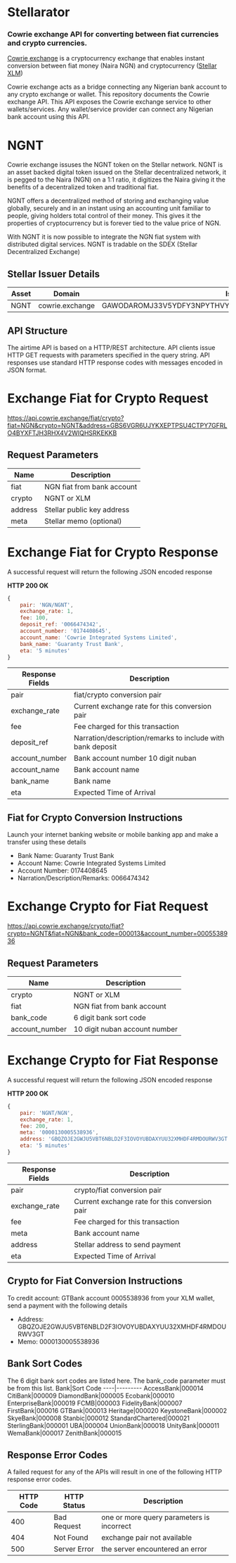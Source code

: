 # Stellarator
### Cowrie exchange API for converting between fiat currencies and crypto currencies.
[Cowrie exchange](https://cowrie.exchange) is a cryptocurrency exchange that enables instant conversion between fiat money (Naira NGN) and cryptocurrency ([Stellar XLM](https://stellar.org))


Cowrie exchange acts as a bridge connecting any Nigerian bank account to any crypto exchange or wallet.
This repository documents the Cowrie exchange API. This API exposes the Cowrie exchange service to other wallets/services.
Any wallet/service provider can connect any Nigerian bank account using this API.
# NGNT
Cowrie exchange issuses the NGNT token on the Stellar network.
NGNT is an asset backed digital token issued on the Stellar decentralized network, it is pegged to the Naira (NGN) on a 1:1 ratio, it digitizes the Naira giving it the benefits of a decentralized token and traditional fiat.

NGNT offers a decentralized method of storing and exchanging value globally, securely and in an instant using an accounting unit familiar to people, giving holders total control of their money.  This gives it the properties of cryptocurrency but is forever tied to the value price of NGN.

With NGNT it is now possible to integrate the NGN fiat system with distributed digital services. NGNT is tradable on the SDEX (Stellar Decentralized Exchange)

## Stellar Issuer Details
Asset|Domain|Issuer
-----|------|------
NGNT|cowrie.exchange|GAWODAROMJ33V5YDFY3NPYTHVYQG7MJXVJ2ND3AOGIHYRWINES6ACCPD

## API Structure
The airtime API is based on a HTTP/REST architecture. API clients issue HTTP GET requests with parameters specified in the query string. API responses use standard HTTP response codes with messages encoded in JSON format.

# Exchange Fiat for Crypto Request
https://api.cowrie.exchange/fiat/crypto?fiat=NGN&crypto=NGNT&address=GBS6VGR6UJYKXEPTPSU4CTPY7GFRLO4BYXFTJH3RHX4V2WIQHSRKEKKB

## Request Parameters
Name|Description
----|-----------
fiat|NGN fiat from bank account
crypto|NGNT or XLM
address|Stellar public key address
meta|Stellar memo (optional)

# Exchange Fiat for Crypto Response
A successful request will return the following JSON encoded response

**HTTP 200 OK**
```javascript
{
    pair: 'NGN/NGNT',
    exchange_rate: 1,
    fee: 100,
    deposit_ref: '0066474342',
    account_number: '0174408645',
    account_name: 'Cowrie Integrated Systems Limited',
    bank_name: 'Guaranty Trust Bank',
    eta: '5 minutes'
}
```

Response Fields|Description
----|----------------------
pair|fiat/crypto conversion pair
exchange_rate|Current exchange rate for this conversion pair
fee|Fee charged for this transaction
deposit_ref|Narration/description/remarks to include with bank deposit
account_number|Bank account number 10 digit nuban
account_name|Bank account name
bank_name|Bank name
eta|Expected Time of Arrival

## Fiat for Crypto Conversion Instructions
Launch your internet banking website or mobile banking app and make a transfer using these details
* Bank Name: Guaranty Trust Bank
* Account Name: Cowrie Integrated Systems Limited
* Account Number: 0174408645
* Narration/Description/Remarks: 0066474342

# Exchange Crypto for Fiat Request
https://api.cowrie.exchange/crypto/fiat?crypto=NGNT&fiat=NGN&bank_code=000013&account_number=0005538936

## Request Parameters
Name|Description
----|-----------
crypto|NGNT or XLM
fiat|NGN fiat from bank account
bank_code|6 digit bank sort code
account_number|10 digit nuban account number

# Exchange Crypto for Fiat Response
A successful request will return the following JSON encoded response

**HTTP 200 OK**
```javascript
{
    pair: 'NGNT/NGN',
    exchange_rate: 1,
    fee: 200,
    meta: '0000130005538936',
    address: 'GBQZOJE2GWJU5VBT6NBLD2F3IOVOYUBDAXYUU32XMHDF4RMDOURWV3GT',
    eta: '5 minutes'
}
```

Response Fields|Description
----|----------------------
pair|crypto/fiat conversion pair
exchange_rate|Current exchange rate for this conversion pair
fee|Fee charged for this transaction
meta|Bank account name
address|Stellar address to send payment
eta|Expected Time of Arrival

## Crypto for Fiat Conversion Instructions
To credit account: GTBank account 0005538936 from your XLM wallet, send a payment with the following details
* Address: GBQZOJE2GWJU5VBT6NBLD2F3IOVOYUBDAXYUU32XMHDF4RMDOURWV3GT
* Memo: 0000130005538936

## Bank Sort Codes
The 6 digit bank sort codes are listed here. The bank_code parameter must be from  this list.
Bank|Sort Code
----|---------
AccessBank|000014
CitiBank|000009
DiamondBank|000005
Ecobank|000010
EnterpriseBank|000019
FCMB|000003
FidelityBank|000007
FirstBank|000016
GTBank|000013
Heritage|000020
KeystoneBank|000002
SkyeBank|000008
Stanbic|000012
StandardChartered|000021
SterlingBank|000001
UBA|000004
UnionBank|000018
UnityBank|000011
WemaBank|000017
ZenithBank|000015

## Response Error Codes
A failed request for any of the APIs will result in one of the following HTTP response error codes.

HTTP Code|HTTP Status|Description
---------|-----------|------------
400|Bad Request|one or more query parameters is incorrect
404|Not Found|exchange pair not available
500|Server Error|the server encountered an error 
